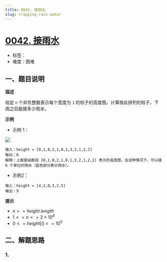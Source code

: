 ```yaml
---
title: 0042. 接雨水
slug: trapping-rain-water
---
```


# [0042. 接雨水](https://leetcode.cn/problems/trapping-rain-water/)

- 标签：
- 难度：困难

## 一、题目说明

**描述**

给定 `n` 个非负整数表示每个宽度为 `1` 的柱子的高度图，计算按此排列的柱子，下雨之后能接多少雨水。

**示例**

* 示例 1：

![](https://cdn.jsdelivr.net/gh/wecdn/img_0/2023/202304212201564.png)

```text
输入：height = [0,1,0,2,1,0,1,3,2,1,2,1]
输出：6
解释：上面是由数组 [0,1,0,2,1,0,1,3,2,1,2,1] 表示的高度图，在这种情况下，可以接 6 个单位的雨水（蓝色部分表示雨水）。 
```

* 示例2：

```text
输入：height = [4,2,0,3,2,5]
输出：9
```

**提示**

* $n == height.length$
* $1 <= n <= 2 * 10^4$
* $0 <= height[i] <= 10^5$

## 二、解题思路

### 1.

